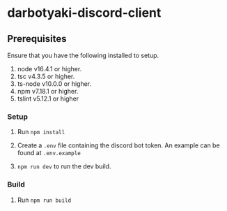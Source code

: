 # darbotyaki-discord-client 

## Prerequisites 

Ensure that you have the following installed to setup. 

1. node v16.4.1 or higher.
2. tsc v4.3.5 or higher. 
3. ts-node v10.0.0 or higher. 
4. npm v7.18.1 or higher. 
5. tslint v5.12.1 or higher 

### Setup 
 
1. Run `npm install`

2. Create a `.env` file containing the discord bot token. 
An example can be found at `.env.example`

3. `npm run dev` to run the dev build. 

### Build 

1. Run `npm run build` 

